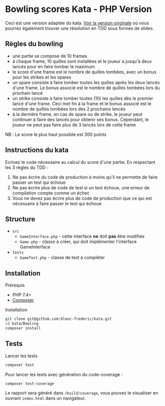 Bowling scores Kata - PHP Version
=================================

Ceci est une version adaptée du kata. [Voir la version originale](http://butunclebob.com/ArticleS.UncleBob.TheBowlingGameKata) où vous pourrez également trouver une résolution en TDD sous formes de slides.

Règles du bowling
-----------------

- une partie se compose de 10 frames
- à chaque frame, 10 quilles sont installées et le joueur a jusqu'à deux lancés pour en faire tomber le maximum
- le score d'une frame est le nombre de quilles tombées, avec un bonus pour les strikes et les spares
- un spare consiste à faire tomber toutes les quilles après les deux lancés d'une frame. Le bonus associé est le nombre de quilles tombées lors du prochain lancé
- un strike consiste à faire tomber toutes (10) les quilles dès le premier lancé d'une frame. Ceci met fin à la frame et le bonus associé est le nombre de quilles tombées lors des 2 prochains lancés
- à la dernière frame, en cas de spare ou de strike, le joueur peut continuer à faire des lancés pour obtenir ses bonus. Cependant, le joueur ne peut pas faire plus de 3 lancés lors de cette frame

NB : Le score le plus haut possible est 300 points

Instructions du kata
--------------------

Ecrivez le code nécessaire au calcul du score d'une partie. En respectant les 3 règles du TDD :

1. Ne pas écrire du code de production à moins qu'il ne permette de faire passer un test qui échoue
2. Ne pas écrire plus de code de test si un test échoue, une erreur de compilation compte comme un échec
3. Vous ne devez pas écrire plus de code de production que ce qui est nécessaire à faire passer le test qui échoue

Structure
---------

- `src`
  - `GameInterface.php` - cette interface **ne** doit **pas** être modifiée
  - `Game.php` - classe à créer, qui doit implémenter l'interface GameInterface
- `tests`
  - `GameTest.php` - classe de test à compléter

Installation
------------

Prérequis

- PHP 7.4+
- [Composer](https://getcomposer.org)

Installation

```bash
git clone git@github.com:blanc-frederic/kata.git
cd kata/Bowling
composer install
```

Tests
-----

Lancer les tests

```bash
composer test
```

Pour lancer les tests avec génération du code-coverage :

```bash
composer test-coverage
```

Le rapport sera généré dans `/build/coverage`, vous pouvez le visualiser en ouvrant `index.html` dans un navigateur.
